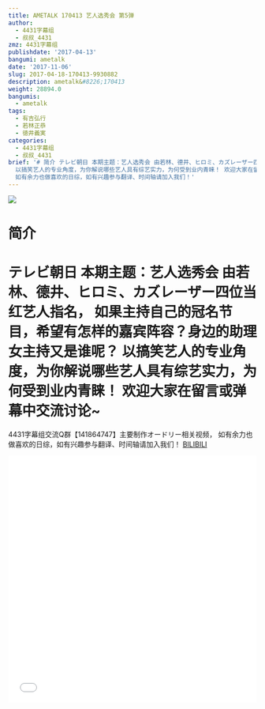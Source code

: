 ```yaml
---
title: AMETALK 170413 艺人选秀会 第5弹
author:
  - 4431字幕组
  - 叔叔_4431
zmz: 4431字幕组
publishdate: '2017-04-13'
bangumi: ametalk
date: '2017-11-06'
slug: 2017-04-18-170413-9930882
description: ametalk&#8226;170413
weight: 28894.0
bangumis:
  - ametalk
tags:
  - 有吉弘行
  - 若林正恭
  - 徳井義実
categories:
  - 4431字幕组
  - 叔叔_4431
brief: '# 简介 テレビ朝日 本期主题：艺人选秀会 由若林、德井、ヒロミ、カズレーザー四位当红艺人指名， 如果主持自己的冠名节目，希望有怎样的嘉宾阵容？身边的助理女主持又是谁呢？
  以搞笑艺人的专业角度，为你解说哪些艺人具有综艺实力，为何受到业内青睐！ 欢迎大家在留言或弹幕中交流讨论~ ====================== 4431字幕组交流Q群【141864747】主要制作オードリー相关视频，
  如有余力也做喜欢的日综，如有兴趣参与翻译、时间轴请加入我们！'
---
```

![](https://i.imgur.com/nunbMsa.png)
# 简介  
テレビ朝日 本期主题：艺人选秀会
由若林、德井、ヒロミ、カズレーザー四位当红艺人指名，
如果主持自己的冠名节目，希望有怎样的嘉宾阵容？身边的助理女主持又是谁呢？
以搞笑艺人的专业角度，为你解说哪些艺人具有综艺实力，为何受到业内青睐！
欢迎大家在留言或弹幕中交流讨论~
======================
4431字幕组交流Q群【141864747】主要制作オードリー相关视频，
如有余力也做喜欢的日综，如有兴趣参与翻译、时间轴请加入我们！
  [BILIBILI](https://www.bilibili.com/video/av9930882/)

  <iframe src="//www.bilibili.com/blackboard/player.html?aid=9930882" width="100%" height="500" frameborder="0" allowfullscreen="allowfullscreen"></iframe>
